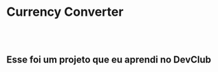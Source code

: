 <h1>Currency Converter</h1>
<br>
<br>
<h2>Esse foi um projeto que eu aprendi no <a href-"https://rodolfomori.com.br/devclub">DevClub</a> </h2>
